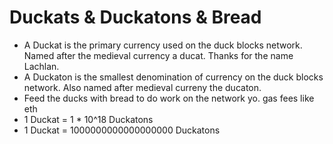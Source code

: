 # Duckats & Duckatons & Bread
- A Duckat is the primary currency used on the duck blocks network. Named after the medieval currency a ducat. Thanks for the name Lachlan.
- A Duckaton is the smallest denomination of currency on the duck blocks network. Also named after medieval curreny the ducaton.
- Feed the ducks with bread to do work on the network yo. gas fees like eth
- 1 Duckat = 1 * 10^18 Duckatons
- 1 Duckat = 1000000000000000000 Duckatons